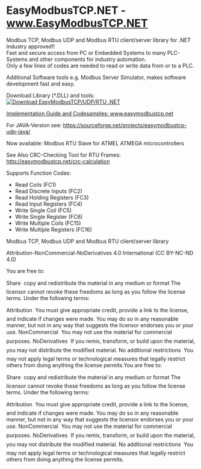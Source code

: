 # EasyModbusTCP.NET - <a href="EasyModbusTCP.NET">www.EasyModbusTCP.NET</a>

Modbus TCP, Modbus UDP and Modbus RTU client/server library for .NET<br>
Industry approved!!<br>
Fast and secure access from PC or Embedded Systems to many PLC-Systems and other components for industry automation. <br>
Only a few lines of codes are needed to read or write data from or to a PLC. 

Additional Software tools e.g. Modbus Server Simulator, makes software development fast and easy. 

Download Library (*.DLL) and tools: <a href="https://sourceforge.net/projects/easymodbustcp/files/latest/download" rel="nofollow"><img alt="Download EasyModbusTCP/UDP/RTU .NET" src="https://a.fsdn.com/con/app/sf-download-button"></a>


<a href="www.easymodbustcp.net">Implementation Guide and Codesamples: www.easymodbustcp.net</a>

For JAVA-Version see: https://sourceforge.net/projects/easymodbustcp-udp-java/

Now available: Modbus RTU Slave for ATMEL ATMEGA microcontrollers

See Also CRC-Checking Tool for RTU Frames: http://easymodbustcp.net/crc-calculation 

Supports Function Codes:

- Read Coils (FC1)
- Read Discrete Inputs (FC2)
- Read Holding Registers (FC3)
- Read Input Registers (FC4)
- Write Single Coil (FC5)
- Write Single Register (FC6)
- Write Multiple Coils (FC15)
- Write Multiple Registers (FC16)


Modbus TCP, Modbus UDP and Modbus RTU client/server library

Attribution-NonCommercial-NoDerivatives 4.0 International (CC BY-NC-ND 4.0)

You are free to:

Share  copy and redistribute the material in any medium or format
The licensor cannot revoke these freedoms as long as you follow the license terms.
Under the following terms:

Attribution  You must give appropriate credit, provide a link to the license, and indicate if changes were made. You may do so in any reasonable manner, but not in any way that suggests the licensor endorses you or your use.
NonCommercial  You may not use the material for commercial purposes.
NoDerivatives  If you remix, transform, or build upon the material, you may not distribute the modified material.
No additional restrictions  You may not apply legal terms or technological measures that legally restrict others from doing anything the license permits.You are free to:

Share  copy and redistribute the material in any medium or format
The licensor cannot revoke these freedoms as long as you follow the license terms.
Under the following terms:

Attribution  You must give appropriate credit, provide a link to the license, and indicate if changes were made. You may do so in any reasonable manner, but not in any way that suggests the licensor endorses you or your use.
NonCommercial  You may not use the material for commercial purposes.
NoDerivatives  If you remix, transform, or build upon the material, you may not distribute the modified material.
No additional restrictions  You may not apply legal terms or technological measures that legally restrict others from doing anything the license permits.
